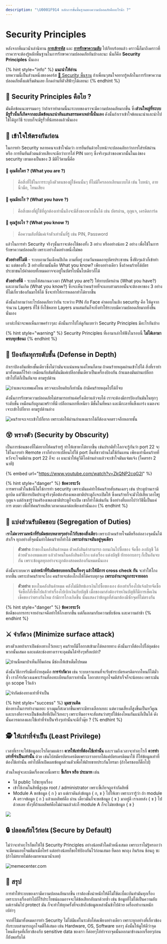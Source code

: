 ```yaml
---
description: "\U0001F914 หลักการขั้นพื้นฐานของความปลอดภัยคืออะไรน๊า ?"
---
```


# Security Principles

หลังจากที่แมวน้ำเล่านิทาน [**การเข้ารหัส**](https://www.saladpuk.com/basic/security101) และ [**การรักษาความลับ**](https://www.saladpuk.com/basic/security101/secure-password) ไปเรียบร้อยแล้ว คราวนี้ก็มาถึงคราวที่เราควรจะต้องรู้หลักพื้นฐานในการรักษาความปลอดภัยกันบ้างละนะ นั่นก็คือ **Security Principles** นั่นเอง

{% hint style="info" %}
**แนะนำให้อ่าน**  
บทความนี้เป็นส่วนหนึ่งของคอร์ส [👦 Security พื้นฐาน](https://saladpuk.gitbook.io/learn/basic/security101) ถ้าเพื่อนๆสนใจอยากรู้หลักในการรักษาความปลอดภัยตั้งแต่เริ่มต้นเลย ก็กดอ่านที่ตัวสีฟ้าๆได้เลยนะ
{% endhint %}

## 🤔 Security Principles คือไย ?

มันคือข้อแนะธรรมดาๆ ว่าถ้าเราทำตามนี้นะระบบของเราจะมีความปลอดภัยมากขึ้น ซึ่ง**ส่วนใหญ่ที่ระบบมีรูรั่วนั้นก็เกิดจากละเมิดข้อแนะนำอันแสนธรรมดาเหล่านี้นั่นเอง** ดังนั้นถ้าเราเข้าใจข้อแนะนำและนำไปใช้ได้ถูกวิธี ระบบก็จะมีรูรั่วที่น้อยลงแล้วนั่นเอง 

## 💖 เข้าใจให้ตรงกันก่อน

ในการทำ Security หลายคนจะเข้าใจผิดว่า การยืนยันด้วยใบหน้าจะปลอดภัยกว่าการใส่รหัสผ่าน หรือ การยืนยันตัวตนด้วยเสียงจะดีกว่าการใส่ PIN บลาๆ ซึ่งจริงๆแล้วของพวกนั้นในแง่ของ security เขามองเป็นของ 3 มิติไว้ตามนี้คือ

#### 🤨 คุณคือใคร ? \(What you are ?\)

> คือสิ่งที่ใช้ในการระบุถึงตัวตนของผู้ใช้คนนั้นๆ ที่ไม่มีใครลอกเลียนแบบได้ เช่น ใบหน้า, ลายนิ้วมือ, โทนเสียง

#### 🤨 คุณมีอะไร ? \(What you have ?\)

> คือสิ่งของที่ผู้ใช้ที่ถูกต้องเท่านั้นถึงจะมีสิ่งของพวกนั้นได้ เช่น บัตรผ่าน, กุญแจ, เครดิตการ์ด

#### 🤨 คุณรู้อะไร ? \(What you know ?\)

> คือความลับที่มีแค่เจ้าตัวเท่านั้นที่รู้ เช่น PIN, Password

แล้วในการทำ Security จริงๆนั้นเราจะต้องใช้ของทั้ง 3 อย่าง หรืออย่างน้อย 2 อย่าง เพื่อใช้ในการรักษาความปลอดภัย เพราะอย่างใดอย่างหนึ่งไม่พอ 

**ตัวอย่างที่ไม่ดี** - ระบบถามวันเดือนปีเกิด ถามที่อยู่ ถามวันหมดอายุบัตรประชาชน ซึ่งฟังๆแล้วก็เข้าท่านะ แต่ของทั้ง 3 อย่างที่ถามนั้นคือ What you know? เพียงอย่างเดียว ซึ่งถ้าคนร้ายได้บัตรประชาชนไปคำตอบทั้งหมดอาจจะอยู่ในบัตรใบนั้นใบเดียวก็ได้

**ตัวอย่างที่ดี** - ระบบให้สแกนดวงตา \(What you are?\) ให้ทาบบัตรผ่าน \(What you have?\) และถามวันเกิด \(What you know?\) ซึ่งจะเห็นว่าคนร้ายที่จะแอบสวมรอยนั้นจะต้องหาของ 3 อย่างที่ไม่เกี่ยวข้องกันมาให้ได้ ซึ่งจะทำให้การหลอกทำได้ยากขึ้น

ดังนั้นถ้าถามว่าอะไรปลอดภัยกว่ากัน ระหว่าง PIN กับ Face คำตอบในเชิง security คือ ให้ดูจากจำนวน Layers ที่ใช้ ยิ่งใช้หลาย Layers มาผสมกันก็จะยิ่งทำให้ระบบมีความปลอดภัยมากยิ่งขึ้นนั่นเอง

เอาล่ะก็น่าจะพอเห็นภาพคร่าวๆละ ดังนั้นเราไปไล่ดูกันเบยว่า Security Principles มีอะไรกันบ้าง

{% hint style="warning" %}
Security Principles ที่เอามาเล่าให้ฟังในรอบนี้ **ไม่ได้เอามาครบทุกข้อนะ** 
{% endhint %}

## 🧅 ป้องกันทุกระดับชั้น \(Defense in Depth\)

ถ้าเราป้องกันเพียงชั้นเดียวซึ่งไม่ว่ามันจะแน่นหนาแค่ไหนก็ตาม ถ้าคนร้ายหลุดผ่านเข้าไปได้ สิ่งที่เราทำมาทั้งหมดก็ไร้ค่า เหมือนกับส้มที่มันมีแค่เปลือกชั้นเดียวเป็นเครื่องป้องกัน ถ้าแมลงมันผ่านเปลือกเข้าไปได้ก็เป็นอันจบ ตามรูปด้าน

![&#xE01;&#xE33;&#xE41;&#xE1E;&#xE07;&#xE08;&#xE30;&#xE40;&#xE17;&#xE1E;&#xE41;&#xE04;&#xE48;&#xE44;&#xE2B;&#xE19; &#xE15;&#xE23;&#xE27;&#xE08;&#xE25;&#xE30;&#xE40;&#xE2D;&#xE35;&#xE22;&#xE14;&#xE22;&#xE34;&#xE1A;&#xE01;&#xE47;&#xE40;&#xE17;&#xE48;&#xE32;&#xE19;&#xE31;&#xE49;&#xE19; &#xE16;&#xE49;&#xE32;&#xE21;&#xE35;&#xE04;&#xE19;&#xE23;&#xE49;&#xE32;&#xE22;&#xE2B;&#xE25;&#xE38;&#xE14;&#xE44;&#xE1B;&#xE44;&#xE14;&#xE49;&#xE01;&#xE47;&#xE08;&#xE1A;](../../.gitbook/assets/image%20%28760%29.png)

ดังนั้นการรักษาความปลอดภัยไม่สามารถทำแค่ครั้งเดียวแล้วจบได้ เราจะต้องมีการป้องกันมันในทุกๆระดับชั้น เหมือนกับลูกมะพร้าวที่มี เปลือกนอกที่เหนียว มีชั้นในที่หนา และมีกะลาที่แข็งแกร่ง แมลงจะเจาะเข้าไปก็ยาก ตามรูปด้านล่าง

![&#xE04;&#xE19;&#xE23;&#xE49;&#xE32;&#xE22;&#xE08;&#xE30;&#xE40;&#xE08;&#xE32;&#xE30;&#xE40;&#xE02;&#xE49;&#xE32;&#xE44;&#xE1B;&#xE01;&#xE47;&#xE22;&#xE32;&#xE01; &#xE40;&#xE1E;&#xE23;&#xE32;&#xE30;&#xE15;&#xE48;&#xE2D;&#xE43;&#xE2B;&#xE49;&#xE1C;&#xE48;&#xE32;&#xE19;&#xE01;&#xE33;&#xE41;&#xE1E;&#xE07;&#xE41;&#xE23;&#xE01;&#xE44;&#xE14;&#xE49;&#xE01;&#xE47;&#xE15;&#xE49;&#xE2D;&#xE07;&#xE40;&#xE08;&#xE2D;&#xE15;&#xE23;&#xE27;&#xE08;&#xE2D;&#xE35;&#xE01;&#xE2B;&#xE25;&#xE32;&#xE22;&#xE0A;&#xE31;&#xE49;&#xE19;](../../.gitbook/assets/image%20%28753%29.png)

## 😵 พรางตัว \(Security by Obscurity\)

เป็นการซ่อนของที่ไม่อยากให้คนร้ายรู้ ทำให้เขาหาได้ยากขึ้น เช่นปรกติทั่วโลกจะรู้กันว่า port 22 จะใช้ในการทำ Remote เราก็ทำการเปลี่ยนไปใช้ port อื่นที่ชาวบ้านไม่ใช้กันแทน เพียงเท่านี้คนร้ายที่หวังจะโจมตีผ่าน port 22 ก็จะ งง แนะนำให้ดูวีดีโอด้านล่างแล้วจะเข้าใจมันแจ่มแจ้ง \(โคตรฮา 2 นาที\)

{% embed url="https://www.youtube.com/watch?v=ZkQNP2cqG2I" %}

{% hint style="danger" %}
**ข้อควรระวัง**  
การพรางตัวในข้อนี้ไม่ใช่การทำ security เพราะมันแค่ทำให้คนร้ายสับสนเฉยๆ เช่น ประตูบ้านเรามีลูกบิด แต่วิธีการเปิดประตูจริงๆคือต้องร้องเพลงชาติประตูถึงจะเปิดให้ ซึ่งคนร้ายก็จะมัวไปเสียเวลาไขรูกุญแจ แต่ถ้าเขารู้ว่าแค่ร้องเพลงชาติประตูก็จะเปิด เขาก็ทำได้เช่นกัน ซึ่งอย่างที่บอกไปว่าวิธีนี้เป็นแค่การ ตบตา เพื่อให้คนร้ายเสียเวลาคาดเดาต่อเพียงเท่านั้นเอง
{% endhint %}

## 🥞 แบ่งส่วนรับผิดชอบ \(Segregation of Duties\)

เ**ราไม่ควรรวมหน้าที่รับผิดชอบหลายๆอย่างไว้กับของสิ่งเดียว** เพราะถ้าคนร้ายโจมตีหรือล่อลวงจุดนั้นได้สำเร็จ ทุกอย่างที่จุดนั้นทำได้คนร้ายก็ทำได้ **เพราะอำนาจมันอยู่จุดเดียว**

> **ตัวอย่าง** ถ้าของในคลังสินค้าหมด ตัวคลังสินค้าสามารถ ถอนเงินไปซื้อของ จัดซื้อ ลงบัญชี ได้ด้วยตัวเองหมดเลย แล้วถ้าคนในคลังสินค้าโกง แต่งเรื่อง แต่งบัญชี ยักยอกบลาๆ ก็เป็นอันจบกัน เพราะข้อมูลทุกอย่างจะถูกต้องสอดคล้องกันหมดนั่นเอง

ดังนั้นระบบควร **แบ่งหน้าที่รับผิดชอบออกเป็นเรื่องๆ แล้วให้มีการ cross check กัน** จะทำให้โกงยากขึ้น เพราะถ้าคนร้ายจะโกง คนร้ายจะต้องโกงให้ได้ครบทุกจุด **เพราะอำนาจถูกกระจายออก**

> **ตัวอย่าง** ของในคลังสินค้าหมด คลังไม่มีสิทธ์เอาเงินไปซื้อของเอง ต้องทำเรื่องไปแจ้งฝ่ายจัดซื้อ จัดซื้อก็สั่งซื้อไปแล้วทำเรื่องไปเบิกเงินกับบัญชี เมื่อของมาส่งต้องจ่ายเงินบัญชีก็มีการเช็คเงินเช็คของว่าตรงกันไหม ถ้ามีการโกงเกิดขึ้น นั่นแสดงว่าข้อมูลที่ส่งมาต้องมีซักจุดที่ไม่ตรงกัน

{% hint style="danger" %}
**ข้อควรระวัง**  
ข้อดีของการกระจายอำนาจคือทำให้โกงยากขึ้น แต่ก็แลกมากับความซับซ้อน และความล่าช้า
{% endhint %}

## ⚔️ จำกัดวง \(Minimize surface attack\)

ตรงตัวเลยถ้าเราเปิดช่องทางไว้เยอะๆ คนร้ายก็มีโอกาสเข้ามาได้หลายทาง ดังนั้นเราก็ต้องไปไล่อุดช่องพวกนั้นเสมอ และแต่ละช่องทางเราจะอุดมันได้จริงๆหรือเปล่า?

![&#xE1A;&#xE49;&#xE32;&#xE19;&#xE19;&#xE35;&#xE49;&#xE2B;&#xE21;&#xE32;&#xE1B;&#xE48;&#xE32;&#xE40;&#xE2B;&#xE47;&#xE19;&#xE01;&#xE47;&#xE22;&#xE34;&#xE49;&#xE21;&#xE2D;&#xE48;&#xE2D;&#xE19; &#xE21;&#xE35;&#xE0A;&#xE48;&#xE2D;&#xE07;&#xE43;&#xE2B;&#xE49;&#xE40;&#xE02;&#xE49;&#xE32;&#xE40;&#xE15;&#xE47;&#xE21;&#xE44;&#xE1B;&#xE2B;&#xE21;&#xE14;](../../.gitbook/assets/image%20%28627%29.png)

ดังนั้นวิธีการรับมือที่ง่ายสุดคือ **การจำกัดวง** เช่น ระบบเราแทนที่จะรับชำระบัตรเครดิตจากไหนก็ได้มั่วซั่ว เราก็จำกัดวงเฉพาะร้านที่ลงทะเบียนกับเราเท่านั้น โอกาสการถูกโจมตีสำเร็จก็จะน้อยลง เพราะมันถูก scope ไว้แล้ว

![&#xE08;&#xE33;&#xE01;&#xE31;&#xE14;&#xE0A;&#xE48;&#xE2D;&#xE07;&#xE17;&#xE32;&#xE07;&#xE40;&#xE17;&#xE48;&#xE32;&#xE17;&#xE35;&#xE48;&#xE08;&#xE33;&#xE40;&#xE1B;&#xE47;&#xE19;](../../.gitbook/assets/image%20%28971%29.png)

{% hint style="success" %}
**มุมชวนคิด**  
ช่องทางในการทำงานเยอะ บางมุมก็สะดวกขึ้นเพราะมีทางเลือกเยอะ แต่ความเสี่ยงก็สูงขึ้นเป็นทวีคูณ และบางทีอาจจะเป็นข้อเสียที่เปิดไว้เยอะๆ เพราะทีมอาจจะสับสนว่าสรุปใช้ช่องไหนกันแน่ก็เป็นได้ ดังนั้นควรตกลงและใช้เท่าที่จำเป็นจริงๆเท่านั้นจะดีกั่วมุ๊ย ?
{% endhint %}

## 🕵️ ให้เท่าที่จำเป็น \(Least Privilege\)

เวลาที่เราจะให้ข้อมูลอะไรก็ตามแต่เรา **ควรให้เท่าที่ต้องใช้เท่านั้น** และรวมถึงเวลาจะทำอะไรก็ **ควรทำเท่าที่จำเป็นเท่านั้น** ด้วย เช่นไปสมัครบัตรเครดิตเพราะเราอยากได้แค่บัตรเครดิตมาใช้ ก็ให้ข้อมูลเท่าที่ต้องใช้เท่านั้น อย่าไปติ๊กเปิดเผยข้อมูลส่วนตัวเพื่อให้ฝ่ายขายประกันโทรมา \(ถ้าใครชอบก็ติ๊กไป\)

ส่วนใหญ่จะละเมิดเรื่องพวกนี้เพราะ **ขี้เกียจ หรือ ประมาท** เช่น

* ใช้ public ไปซะทุกเรื่อง
* เข้าใช้งานในสิทธิ์สูงสุด root / administrator เพราะขี้เกียจถูกจำกัดสิทธิ์
* Module A ขอข้อมูล { ก } มา แต่เราดันส่งข้อมูล { ก, ข } ไปให้เขา เพราะเรารู้ว่า ถ้า module A ตรวจข้อมูล { ก } แล้วผลลัพท์คือ ผ่าน เดี๋ยวมันก็จะขอข้อมูล { ข } มาอยู่ดี เราเลยส่ง { ข } ไปด้วยเลย ทั้งๆที่ถ้าผลลัพท์คือไม่ผ่านแล้วล่ะก็ module A ก็จะไม่ขอข้อมูล { ข }

![](../../.gitbook/assets/image%20%28613%29.png)



## 🔒 ปลอดภัยไว้ก่อน \(Secure by Default\)

ไม่ว่าจะทำอะไรก็ขอให้ใช้ Security Principles อย่างน้อยตัวใดตัวหนึ่งเสมอ เพราะเราไม่รู้หรอกว่าจะมีคนแอบโจมตีมาเมื่อไหร่ แต่อย่างน้อยก็ขอให้ป้องกันไว้ก่อนเสมอ ยืดอก พกถุง กินร้อน ช้อนกู ซะ \(ถ้าไม่สบายไม่ต้องมาหาแมวน้ำเลย\)

![memecenter.com](../../.gitbook/assets/image%20%28208%29.png)

## 🎯 สรุป

การทำให้ระบบของเรามีความปลอดภัยมากขึ้น เราต้องชั่งนำหนักให้ดีไม่ใช้ตะบี้ตะบันทำมันทุกเรื่อง เพราะบางเรื่องทำไปก็ไร้ประโยชน์แถมอาจจะได้ข้อเสียกลับมาด้วยซ้ำ เช่น ข้อมูลที่ไม่ได้เป็นความลับ แต่เราดันไป protect มัน ก็จะทำให้ทุกครั้งที่จะเข้าถึงข้อมูลเหล่านั้นช้าไปด้วย เครื่องทำงานหนักเปล่าๆ

จากที่โม้มาทั้งหมดการทำ Security ไม่ได้มีแค่ในระดับโค้ดเพียงอย่างเดียว เพราะทุกอย่างที่เกี่ยวข้องกับระบบสามารถถูกโจมตีได้เสมอ เช่น Hardware, OS, Software บลาๆ ดังนั้นให้ดูให้ดีว่าจุดไหนคือจุดที่เกี่ยวข้องกับ sensitive data ของเรา ก็ค่อยๆไล่ทำจากจุดนั้นออกมาข้างนอกเรื่อยๆก่อนก็ยังพอรับได้

